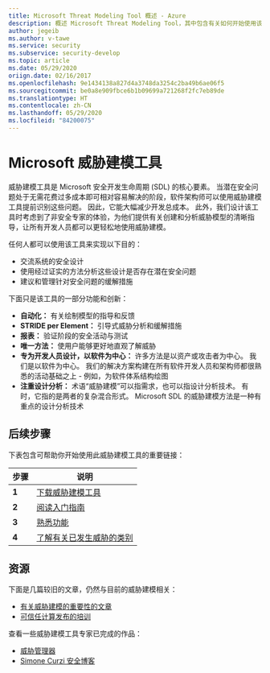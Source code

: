 ```yaml
---
title: Microsoft Threat Modeling Tool 概述 - Azure
description: 概述 Microsoft Threat Modeling Tool，其中包含有关如何开始使用该工具的信息（包括威胁建模过程）。
author: jegeib
ms.author: v-tawe
ms.service: security
ms.subservice: security-develop
ms.topic: article
ms.date: 05/29/2020
oriign.date: 02/16/2017
ms.openlocfilehash: 9e1434138a827d4a3748da3254c2ba49b6ae06f5
ms.sourcegitcommit: be0a8e909fbce6b1b09699a721268f2fc7eb89de
ms.translationtype: HT
ms.contentlocale: zh-CN
ms.lasthandoff: 05/29/2020
ms.locfileid: "84200075"
---
```

# <a name="microsoft-threat-modeling-tool"></a>Microsoft 威胁建模工具

威胁建模工具是 Microsoft 安全开发生命周期 (SDL) 的核心要素。 当潜在安全问题处于无需花费过多成本即可相对容易解决的阶段，软件架构师可以使用威胁建模工具提前识别这些问题。 因此，它能大幅减少开发总成本。 此外，我们设计该工具时考虑到了非安全专家的体验，为他们提供有关创建和分析威胁模型的清晰指导，让所有开发人员都可以更轻松地使用威胁建模。 

任何人都可以使用该工具来实现以下目的：

* 交流系统的安全设计
* 使用经过证实的方法分析这些设计是否存在潜在安全问题
* 建议和管理针对安全问题的缓解措施

下面只是该工具的一部分功能和创新：

* **自动化：** 有关绘制模型的指导和反馈
* **STRIDE per Element：** 引导式威胁分析和缓解措施
* **报表：** 验证阶段的安全活动与测试
* **唯一方法：** 使用户能够更好地直观了解威胁
* **专为开发人员设计，以软件为中心：** 许多方法是以资产或攻击者为中心。 我们是以软件为中心。 我们的解决方案构建在所有软件开发人员和架构师都很熟悉的活动基础之上 - 例如，为软件体系结构绘图
* **注重设计分析：** 术语“威胁建模”可以指需求，也可以指设计分析技术。 有时，它指的是两者的复杂混合形式。 Microsoft SDL 的威胁建模方法是一种有重点的设计分析技术

## <a name="next-steps"></a>后续步骤

下表包含可帮助你开始使用此威胁建模工具的重要链接：

| 步骤  | 说明                                                                                   |
| ----- | --------------------------------------------------------------------------------------------- |
| **1** | [下载威胁建模工具](https://aka.ms/threatmodelingtool)                                |
| **2** | [阅读入门指南](threat-modeling-tool-getting-started.md)    |
| **3** | [熟悉功能](threat-modeling-tool-feature-overview.md)   |
| **4** | [了解有关已发生威胁的类别](threat-modeling-tool-threats.md)   |
<!-- not available-->

## <a name="resources"></a>资源

下面是几篇较旧的文章，仍然与目前的威胁建模相关：

* [有关威胁建模的重要性的文章](https://docs.microsoft.com/archive/msdn-magazine/2009/january/security-briefs-getting-started-with-the-sdl-threat-modeling-tool)
* [可信任计算发布的培训](https://www.microsoft.com/download/details.aspx?id=16420)

查看一些威胁建模工具专家已完成的作品：

* [威胁管理器](https://simoneonsecurity.com/threatsmanagersetup-v1-5-10/)
* [Simone Curzi 安全博客](https://simoneonsecurity.com/)
